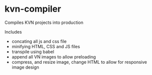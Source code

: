# kvn-compiler
Compiles KVN projects into production

Includes 
- concating all js and css file
- minifying HTML, CSS and JS files
- transpile using babel
- append all VN images to allow preloading
- compress, and resize image, change HTML to allow for responsive image design
